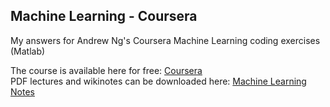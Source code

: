 ## Machine Learning - Coursera

My answers for Andrew Ng's Coursera Machine Learning coding exercises (Matlab)
  
  The course is available here for free: [Coursera](https://www.coursera.org/learn/machine-learning)  
  PDF lectures and wikinotes can be downloaded here: [Machine Learning Notes](https://github.com/worldveil/coursera-ml)

